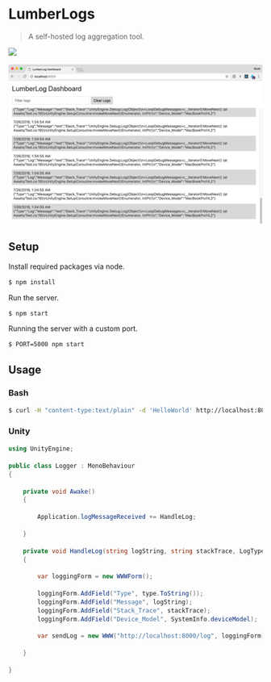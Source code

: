 # LumberLogs

> A self-hosted log aggregation tool.

[![](https://img.shields.io/badge/Trello-Board-blue.svg)](https://trello.com/b/BIqhJuLP/lumberlog)

![](screenshot.png)

## Setup

Install required packages via node.

```bash
$ npm install
```

Run the server.

```bash
$ npm start
```

Running the server with a custom port.

```bash
$ PORT=5000 npm start
```

## Usage

### Bash

```bash
$ curl -H "content-type:text/plain" -d 'HelloWorld' http://localhost:8000/log
```

### Unity

```csharp
using UnityEngine;

public class Logger : MonoBehaviour
{

    private void Awake()
    {

        Application.logMessageReceived += HandleLog;

    }

    private void HandleLog(string logString, string stackTrace, LogType type)
    {

        var loggingForm = new WWWForm();

        loggingForm.AddField("Type", type.ToString());
        loggingForm.AddField("Message", logString);
        loggingForm.AddField("Stack_Trace", stackTrace);
        loggingForm.AddField("Device_Model", SystemInfo.deviceModel);

        var sendLog = new WWW("http://localhost:8000/log", loggingForm);

    }

}
```
